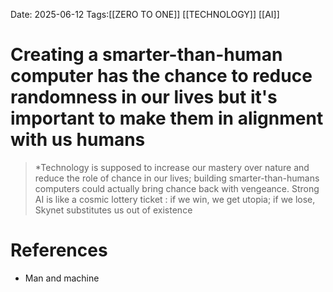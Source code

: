 Date: 2025-06-12
Tags:[[ZERO TO ONE]] [[TECHNOLOGY]] [[AI]] 

# Creating a smarter-than-human computer has the chance to reduce randomness in our lives but it's important to make them in alignment with us humans

>*Technology is supposed to increase our mastery over nature and reduce the role of chance in our lives; building smarter-than-humans computers could actually bring chance back with vengeance. Strong AI is like a cosmic lottery ticket : if we win, we get utopia; if we lose, Skynet substitutes us out of existence 
# References 
 - Man and machine